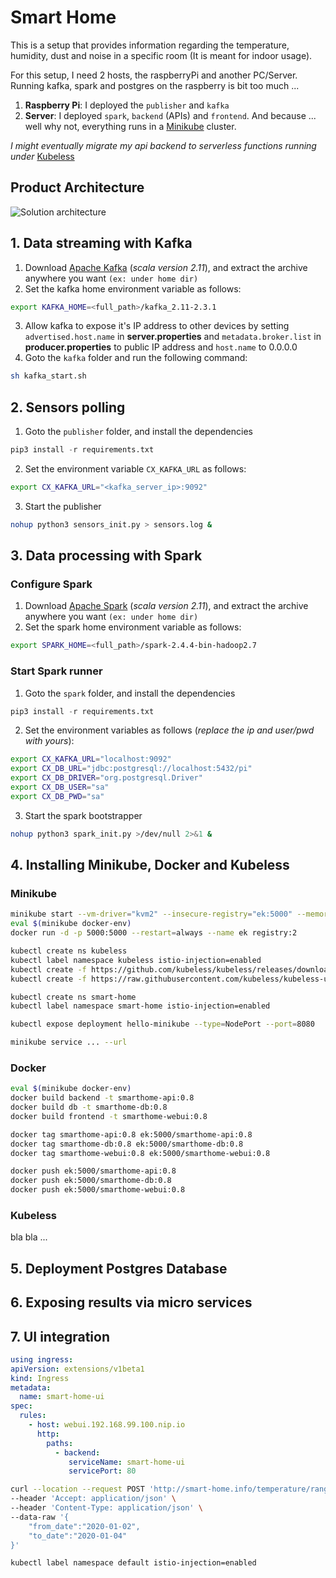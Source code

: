 # Smart Home

This is a setup that provides information regarding the temperature, humidity, dust and noise in a specific room (It is meant for indoor usage).

For this setup, I need 2 hosts, the raspberryPi and another PC/Server. Running kafka, spark and postgres on the raspberry is bit too much ...

1. **Raspberry Pi**: I deployed the `publisher` and `kafka`
2. **Server**: I deployed `spark`, `backend` (APIs) and `frontend`. And because ... well why not, everything runs in a [Minikube](https://github.com/kubernetes/minikube) cluster.

*I might eventually migrate my api backend to serverless functions running under* [Kubeless](http://kubeless.io/)

## Product Architecture

![Solution architecture](https://git.codextension.io/elie/smarthome/-/wikis/uploads/6ff551d9759422ea542a0c4099075971/Total_view.svg)

## 1. Data streaming with Kafka

1. Download [Apache Kafka](https://www.apache.org/dyn/closer.cgi?path=/kafka/2.4.0/kafka_2.11-2.4.0.tgz) (*scala version 2.11*), and extract the archive anywhere you want `(ex: under home dir)`
2. Set the kafka home environment variable as follows:

  ```bash
  export KAFKA_HOME=<full_path>/kafka_2.11-2.3.1
  ```

3. Allow kafka to expose it's IP address to other devices by setting `advertised.host.name` in **server.properties** and `metadata.broker.list` in **producer.properties** to public IP address and `host.name` to 0.0.0.0
4. Goto the `kafka` folder and run the following command:

  ```bash
  sh kafka_start.sh
  ```

## 2. Sensors polling

1. Goto the `publisher` folder, and install the dependencies

  ```python
  pip3 install -r requirements.txt
  ```

2. Set the environment variable `CX_KAFKA_URL` as follows:

  ```bash
  export CX_KAFKA_URL="<kafka_server_ip>:9092"
  ```

3. Start the publisher

  ```bash
  nohup python3 sensors_init.py > sensors.log &
  ```

## 3. Data processing with Spark

### Configure Spark

1. Download [Apache Spark](https://www.apache.org/dyn/closer.lua/spark/spark-2.4.4/spark-2.4.4-bin-hadoop2.7.tgz) (*scala version 2.11*), and extract the archive anywhere you want `(ex: under home dir)`
2. Set the spark home environment variable as follows:

  ```bash
  export SPARK_HOME=<full_path>/spark-2.4.4-bin-hadoop2.7
  ```

### Start Spark runner

1. Goto the `spark` folder, and install the dependencies

  ```python
  pip3 install -r requirements.txt
  ```

2. Set the environment variables as follows (*replace the ip and user/pwd with yours*):

  ```bash
  export CX_KAFKA_URL="localhost:9092"
  export CX_DB_URL="jdbc:postgresql://localhost:5432/pi"
  export CX_DB_DRIVER="org.postgresql.Driver"
  export CX_DB_USER="sa"
  export CX_DB_PWD="sa"
  ```

3. Start the spark bootstrapper

  ```bash
  nohup python3 spark_init.py >/dev/null 2>&1 &
  ```

## 4. Installing Minikube, Docker and Kubeless

### Minikube

```bash
minikube start --vm-driver="kvm2" --insecure-registry="ek:5000" --memory="4000mb"
eval $(minikube docker-env)
docker run -d -p 5000:5000 --restart=always --name ek registry:2

kubectl create ns kubeless
kubectl label namespace kubeless istio-injection=enabled
kubectl create -f https://github.com/kubeless/kubeless/releases/download/v1.0.5/kubeless-v1.0.5.yaml
kubectl create -f https://raw.githubusercontent.com/kubeless/kubeless-ui/master/k8s.yaml

kubectl create ns smart-home
kubectl label namespace smart-home istio-injection=enabled

kubectl expose deployment hello-minikube --type=NodePort --port=8080

minikube service ... --url
```

### Docker

```bash
eval $(minikube docker-env)
docker build backend -t smarthome-api:0.8
docker build db -t smarthome-db:0.8
docker build frontend -t smarthome-webui:0.8

docker tag smarthome-api:0.8 ek:5000/smarthome-api:0.8
docker tag smarthome-db:0.8 ek:5000/smarthome-db:0.8
docker tag smarthome-webui:0.8 ek:5000/smarthome-webui:0.8

docker push ek:5000/smarthome-api:0.8
docker push ek:5000/smarthome-db:0.8
docker push ek:5000/smarthome-webui:0.8
```

### Kubeless

bla bla ...

## 5. Deployment Postgres Database

## 6. Exposing results via micro services

## 7. UI integration

```yml
using ingress:
apiVersion: extensions/v1beta1
kind: Ingress
metadata:
  name: smart-home-ui
spec:
  rules:
    - host: webui.192.168.99.100.nip.io
      http:
        paths:
          - backend:
             serviceName: smart-home-ui
             servicePort: 80
```

```bash
curl --location --request POST 'http://smart-home.info/temperature/range' \
--header 'Accept: application/json' \
--header 'Content-Type: application/json' \
--data-raw '{
    "from_date":"2020-01-02",
    "to_date":"2020-01-04"
}'
```

```bash
kubectl label namespace default istio-injection=enabled
```

